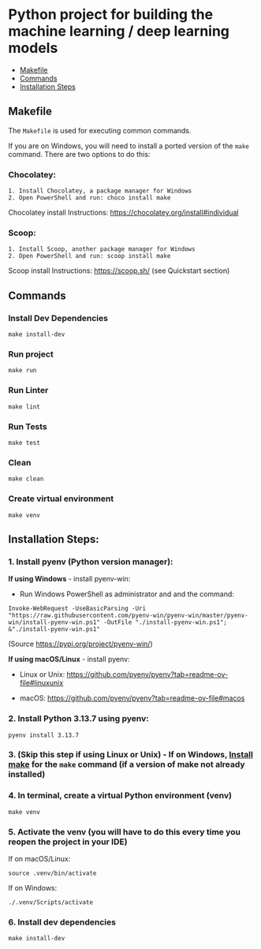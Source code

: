 # Python project for building the machine learning / deep learning models

- [Makefile](#makefile)
- [Commands](#commands)
- [Installation Steps](#installation-steps)

## Makefile

The `Makefile` is used for executing common commands.

If you are on Windows, you will need to install a ported version of the `make` command. There are two options to do this:

### Chocolatey:

    1. Install Chocolatey, a package manager for Windows 
    2. Open PowerShell and run: choco install make
Chocolatey install Instructions: https://chocolatey.org/install#individual

### Scoop:

    1. Install Scoop, another package manager for Windows
    2. Open PowerShell and run: scoop install make
Scoop install Instructions: https://scoop.sh/ (see Quickstart section)

## Commands

### Install Dev Dependencies
  ```
  make install-dev
  ```

### Run project
  ```
  make run
  ```

### Run Linter
  ```
  make lint
  ```
  
### Run Tests
  ```
  make test
  ```
  
### Clean
  ```
  make clean
  ```

### Create virtual environment
  ```
  make venv
  ```

## Installation Steps:

  ### 1. Install pyenv (Python version manager):
  
  __If using Windows__ - install pyenv-win:
  
  - Run Windows PowerShell as administrator and and the command:
  ```
  Invoke-WebRequest -UseBasicParsing -Uri "https://raw.githubusercontent.com/pyenv-win/pyenv-win/master/pyenv-win/install-pyenv-win.ps1" -OutFile "./install-pyenv-win.ps1"; &"./install-pyenv-win.ps1"
  ```

  (Source https://pypi.org/project/pyenv-win/)

  __If using macOS/Linux__ - install pyenv:
  
  - Linux or Unix: https://github.com/pyenv/pyenv?tab=readme-ov-file#linuxunix
  
  - macOS: https://github.com/pyenv/pyenv?tab=readme-ov-file#macos

  ### 2. Install Python 3.13.7 using pyenv:

  ```
  pyenv install 3.13.7
  ```

  ### 3. (Skip this step if using Linux or Unix) - If on Windows, [Install make](#makefile) for the `make` command (if a version of make not already installed)

  ### 4. In terminal, create a virtual Python environment (venv)
  ```
  make venv
  ```

  ### 5. Activate the venv (you will have to do this every time you reopen the project in your IDE)
      
  If on macOS/Linux:

  ```
  source .venv/bin/activate
  ```

  If on Windows:

  ```
  ./.venv/Scripts/activate
  ```
      
  ### 6. Install dev dependencies
  ```
  make install-dev
  ```
